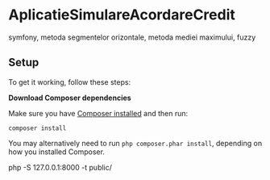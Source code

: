 # AplicatieSimulareAcordareCredit
symfony, metoda segmentelor orizontale, metoda mediei maximului, fuzzy

## Setup

To get it working, follow these steps:

**Download Composer dependencies**

Make sure you have [Composer installed](https://getcomposer.org/download/)
and then run:

```
composer install
```

You may alternatively need to run `php composer.phar install`, depending on how you installed Composer.

php -S 127.0.0.1:8000 -t public/
